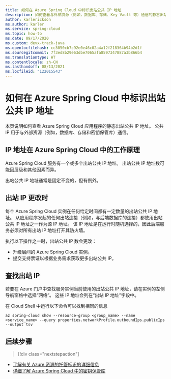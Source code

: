 ```yaml
---
title: 如何在 Azure Spring Cloud 中标识出站公共 IP 地址
description: 如何查看与外部资源（例如，数据库、存储、Key Vault 等）通信的静态出站公共 IP 地址。
author: karlerickson
ms.author: karler
ms.service: spring-cloud
ms.topic: how-to
ms.date: 09/17/2020
ms.custom: devx-track-java
ms.openlocfilehash: cc3050cb7c92e0e46c02a4a12f218364b94b2d1f
ms.sourcegitcommit: 7f3ed8b29e63dbe7065afa8597347887a3b866b4
ms.translationtype: HT
ms.contentlocale: zh-CN
ms.lasthandoff: 08/13/2021
ms.locfileid: "122015543"
---
```

# <a name="how-to-identify-outbound-public-ip-addresses-in-azure-spring-cloud"></a>如何在 Azure Spring Cloud 中标识出站公共 IP 地址

本页说明如何查看 Azure Spring Cloud 应用程序的静态出站公共 IP 地址。  公共 IP 用于与外部资源（例如，数据库、存储和密钥保管库）通信。

## <a name="how-ip-addresses-work-in-azure-spring-cloud"></a>IP 地址在 Azure Spring Cloud 中的工作原理

Azure Spring Cloud 服务有一个或多个出站公共 IP 地址。 出站公共 IP 地址数可能因层级和其他因素而异。

出站公共 IP 地址通常是固定不变的，但有例外。

## <a name="when-outbound-ips-change"></a>出站 IP 更改时

每个 Azure Spring Cloud 实例在任何给定时间都有一定数量的出站公共 IP 地址。 从应用程序发起的任何出站连接（例如，与后端数据库的连接）都使用出站公共 IP 地址之一作为源 IP 地址。 该 IP 地址是在运行时随机选择的，因此后端服务必须对所有出站 IP 地址打开其防火墙。

执行以下操作之一时，出站公共 IP 数会更改：

- 升级层间的 Azure Spring Cloud 实例。
- 提交支持票证以根据业务需求获取更多出站公共 IP。

## <a name="find-outbound-ips"></a>查找出站 IP

若要在 Azure 门户中查找服务实例当前使用的出站公共 IP 地址，请在实例的左侧导航窗格中选择“网络”。 这些 IP 地址会列在“出站 IP 地址”字段中。

在 Cloud Shell 中运行以下命令可以找到相同的信息

```azurecli
az spring-cloud show --resource-group <group_name> --name <service_name> --query properties.networkProfile.outboundIps.publicIps --output tsv
```

## <a name="next-steps"></a>后续步骤

> [!div class="nextstepaction"]
* [了解有关 Azure 资源的托管标识的详细信息](https://github.com/MicrosoftDocs/azure-docs/blob/master/articles/active-directory/managed-identities-azure-resources/overview.md)
* [详细了解 Azure Spring Cloud 中的密钥保管库](./tutorial-managed-identities-key-vault.md)
